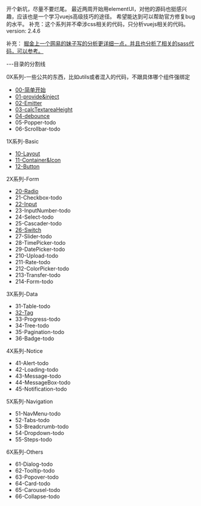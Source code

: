 开个新坑，尽量不要烂尾。
最近两周开始用elementUI，对他的源码也挺感兴趣，应该也是一个学习vuejs高级技巧的途径。
希望能达到可以帮助官方修复bug的水平。
补充：这个系列并不牵涉css相关的代码，只分析vuejs相关的代码。
version: 2.4.6

补充：
[掘金上一个网易的妹子写的分析更详细一点，并且也分析了相关的sass代码，可以参考。](https://juejin.im/post/5b741fad6fb9a0098474bbb0)


---目录的分割线

0X系列-一些公共的东西，比如utils或者混入的代码，不跟具体哪个组件强绑定
* [00-简单开始](https://github.com/zsusyt/elementUI-sourcecode-study/blob/master/0X%E7%B3%BB%E5%88%97/00-%E7%AE%80%E5%8D%95%E5%BC%80%E5%A7%8B.md)
* [01-provide&inject](https://github.com/zsusyt/elementUI-sourcecode-study/blob/master/0X%E7%B3%BB%E5%88%97/01-provide%26inject.md)
* [02-Emitter](https://github.com/zsusyt/elementUI-sourcecode-study/blob/master/0X%E7%B3%BB%E5%88%97/02-Emitter.md)
* [03-calcTextareaHeight](https://github.com/zsusyt/elementUI-sourcecode-study/blob/master/0X%E7%B3%BB%E5%88%97/03-calcTextareaHeight.md)
* [04-debounce](https://github.com/zsusyt/elementUI-sourcecode-study/blob/master/0X%E7%B3%BB%E5%88%97/04-debounce.md)
* 05-Popper-todo
* 06-Scrollbar-todo

1X系列-Basic
* [10-Layout](https://github.com/zsusyt/elementUI-sourcecode-study/blob/master/1X%E7%B3%BB%E5%88%97/10-Layout.md)
* [11-Container&Icon](https://github.com/zsusyt/elementUI-sourcecode-study/blob/master/1X%E7%B3%BB%E5%88%97/11-Container%26Icon.md)
* [12-Button](https://github.com/zsusyt/elementUI-sourcecode-study/blob/master/1X%E7%B3%BB%E5%88%97/12-Button.md)

2X系列-Form
* [20-Radio](https://github.com/zsusyt/elementUI-sourcecode-study/blob/master/2X%E7%B3%BB%E5%88%97/20-Radio.md)
* 21-Checkbox-todo
* [22-Input](https://github.com/zsusyt/elementUI-sourcecode-study/blob/master/2X%E7%B3%BB%E5%88%97/22-Input.md)
* 23-InputNumber-todo
* 24-Select-todo
* 25-Cascader-todo
* [26-Switch](https://github.com/zsusyt/elementUI-sourcecode-study/blob/master/2X%E7%B3%BB%E5%88%97/26-Switch.md)
* 27-Slider-todo
* 28-TimePicker-todo
* 29-DatePicker-todo
* 210-Upload-todo
* 211-Rate-todo
* 212-ColorPicker-todo
* 213-Transfer-todo
* 214-Form-todo

3X系列-Data
* 31-Table-todo
* [32-Tag](https://github.com/zsusyt/elementUI-sourcecode-study/blob/master/3X%E7%B3%BB%E5%88%97/32-Tag.md)
* 33-Progress-todo
* 34-Tree-todo
* 35-Pagination-todo
* 36-Badge-todo

4X系列-Notice
* 41-Alert-todo
* 42-Loading-todo
* 43-Message-todo
* 44-MessageBox-todo
* 45-Notification-todo

5X系列-Navigation
* 51-NavMenu-todo
* 52-Tabs-todo
* 53-Breadcrumb-todo
* 54-Dropdown-todo
* 55-Steps-todo

6X系列-Others
* 61-Dialog-todo
* 62-Tooltip-todo
* 63-Popover-todo
* 64-Card-todo
* 65-Carousel-todo
* 66-Collapse-todo